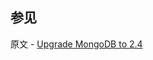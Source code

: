 ## 参见

原文 - [Upgrade MongoDB to 2.4]( https://docs.mongodb.com/manual/release-notes/2.4-upgrade/ )

